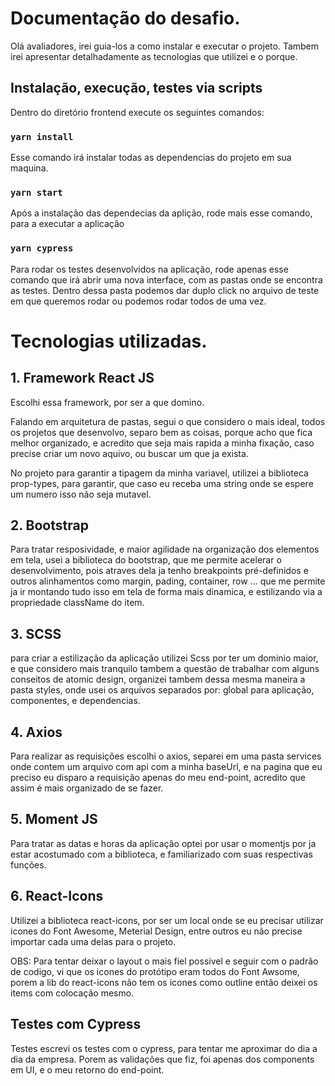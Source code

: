 # Documentação do desafio.

Olá avaliadores, irei guia-los a como instalar e executar o projeto.
Tambem irei apresentar detalhadamente as tecnologias que utilizei e o porque.

## Instalação, execução, testes via scripts

Dentro do diretório frontend execute os seguintes comandos:

### `yarn install`

Esse comando irá instalar todas as dependencias do projeto em sua maquina.

### `yarn start`

Após a instalação das dependecias da aplição, rode mais esse comando, para a executar a aplicação

### `yarn cypress`

Para rodar os testes desenvolvidos na aplicação, rode apenas esse comando que irá abrir uma nova interface, com as pastas onde se encontra as testes. Dentro dessa pasta podemos dar duplo click no arquivo de teste em que queremos rodar ou podemos rodar todos de uma vez.

# Tecnologias utilizadas.

## 1. Framework React JS

Escolhi essa framework, por ser a que domino.

Falando em arquitetura de pastas, segui o que considero o mais ideal, todos os projetos que desenvolvo, separo bem as coisas, porque acho que fica melhor organizado, e acredito que seja mais rapida a minha fixação, caso precise criar um novo aquivo, ou buscar um que ja exista.

No projeto para garantir a tipagem da minha variavel, utilizei a biblioteca prop-types, para garantir, que caso eu receba uma string onde se espere um numero isso não seja mutavel.

## 2. Bootstrap

Para tratar resposividade, e maior agilidade na organização dos elementos em tela, usei a biblioteca do bootstrap, que me permite acelerar o desenvolvimento, pois atraves dela ja tenho breakpoints pré-definidos e outros alinhamentos como margin, pading, container, row ... que me permite ja ir montando tudo isso em tela de forma mais dinamica, e estilizando via a propriedade className do item.

## 3. SCSS

para criar a estilização da aplicação utilizei Scss por ter um dominio maior, e que considero mais tranquilo tambem a questão de trabalhar com alguns conseitos de atomic design, organizei tambem dessa mesma maneira a pasta styles, onde usei os arquivos separados por: global para aplicação, componentes, e dependencias.

## 4. Axios

Para realizar as requisições escolhi o axios, separei em uma pasta services onde contem um arquivo com api com a minha baseUrl, e na pagina que eu preciso eu disparo a requisição apenas do meu end-point, acredito que assim é mais organizado de se fazer.

## 5. Moment JS

Para tratar as datas e horas da aplicação optei por usar o momentjs por ja estar acostumado com a biblioteca, e familiarizado com suas respectivas funções.

## 6. React-Icons

Utilizei a biblioteca react-icons, por ser um local onde se eu precisar utilizar icones do Font Awesome, Meterial Design, entre outros eu não precise importar cada uma delas para o projeto.

OBS: Para tentar deixar o layout o mais fiel possivel e seguir com o padrão de codigo, vi que os icones do protótipo eram todos do Font Awsome, porem a lib do react-icons não tem os icones como outline então deixei os items com colocação mesmo.

## Testes com Cypress

Testes escrevi os testes com o cypress, para tentar me aproximar do dia a dia da empresa. Porem as validações que fiz, foi apenas dos components em UI, e o meu retorno do end-point.
